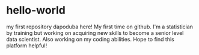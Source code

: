 # hello-world
my first repository
dapoduba here! My first time on github. I'm a statistician by training but working on acquiring new skills to become a senior level data scientist. Also working on my coding abilities. Hope to find this platform helpful!
